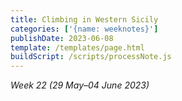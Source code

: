 ```yaml
---
title: Climbing in Western Sicily
categories: ['{name: weeknotes}']
publishDate: 2023-06-08
template: /templates/page.html
buildScript: /scripts/processNote.js
---
```


_Week 22 (29 May–04 June 2023)_

